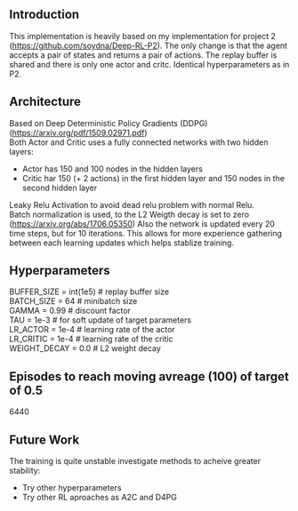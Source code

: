 ## Introduction
This implementation is heavily based on my implementation for project 2 (https://github.com/soydna/Deep-RL-P2). The only change is 
that the agent accepts a pair of states and returns a pair of actions. The replay buffer is shared and there is only one actor and critc.
Identical hyperparameters as in P2.

## Architecture
Based on Deep Deterministic Policy Gradients (DDPG) (https://arxiv.org/pdf/1509.02971.pdf)  
Both Actor and Critic uses a fully connected networks with two hidden layers:
* Actor has 150 and 100 nodes in the hidden layers
* Critic har 150 (+ 2 actions) in the first hidden layer and 150 nodes in the second hidden layer

Leaky Relu Activation to avoid dead relu problem with normal Relu.  
Batch normalization is used, to the L2 Weigth decay is set to zero (https://arxiv.org/abs/1706.05350)
Also the network is updated every 20 time steps, but for 10 iterations. This allows for more experience gathering between each learning updates which helps stablize training.

## Hyperparameters
BUFFER_SIZE = int(1e5)  # replay buffer size  
BATCH_SIZE = 64        # minibatch size  
GAMMA = 0.99            # discount factor  
TAU = 1e-3              # for soft update of target parameters  
LR_ACTOR = 1e-4         # learning rate of the actor   
LR_CRITIC = 1e-4       # learning rate of the critic  
WEIGHT_DECAY = 0.0   # L2 weight decay  


## Episodes to reach moving avreage (100) of target of 0.5
6440


## Future Work
The training is quite unstable investigate methods to acheive greater stability:
* Try other hyperparameters
* Try other RL aproaches as A2C and D4PG

